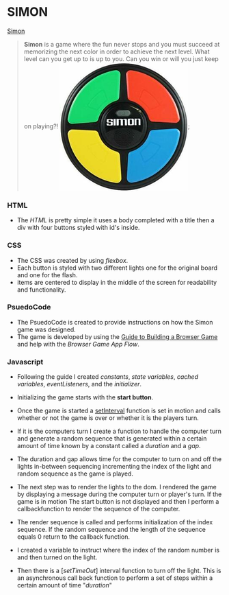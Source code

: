 # SIMON
[Simon](https://cloudpc7.github.io/project/)

> **Simon** is a game where the fun never stops and you must succeed at memorizing the next color in order to achieve the next level. What level can you get up to is up to you. Can you win or will you just keep on playing?!
<img src="/simonPic.jpg" align="center">;

### HTML
* The _HTML_ is pretty simple it uses a body completed with a title then a div with four buttons styled with id's inside.

### CSS
* The CSS was created by using _flexbox_.
* Each button is styled with two different lights one for the original board and one for the flash.
* items are centered to display in the middle of the screen for readability and functionality. 

### PsuedoCode
* The PsuedoCode is created to provide instructions on how the Simon game was designed.
* The game is developed by using the [Guide to Building a Browser Game](https://gist.github.com/jim-clark/6f1919291f6007b2c0b2c93d925d6bac) and help with the _Browser Game App Flow_.

### Javascript

* Following the guide I created _constants_, _state variables_, _cached variables_, _eventListeners_, and the _initializer_. 

* Initializing the game starts with the **start button**.

* Once the game is started a [setInterval](https://developer.mozilla.org/en-US/docs/Web/API/WindowOrWorkerGlobalScope/setInterval) function is set in motion and calls whether or not the game is over or whether it is the players turn.

* If it is the computers turn  I create a function to handle the computer turn and generate a random sequence that is generated within a certain amount of time known by a constant called a _duration_ and a _gap_. 

* The duration and gap allows time for the computer to turn on and off the lights in-between sequencing incrementing the index of the light and random sequence as the game is played. 

* The next step was to render the lights to the dom. I rendered the game by displaying a message during the computer turn or player's turn. If the game is in motion The start button is not displayed and then I perform a callbackfunction to render the sequence of the computer. 

* The render sequence is called and performs initialization of the index sequence. If the random sequence and the length of the sequence equals 0  return to the callback function. 

* I created a variable to instruct where the index of the random number is and then turned on the light. 
* Then there is a [_setTimeOut_] interval function to turn off the light. This is an asynchronous call back function to perform a set of steps within a certain amount of time "_duration_"